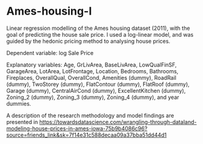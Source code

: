 # Ames-housing-I
Linear regression modelling of the Ames housing dataset (2011), with the goal of predicting the house sale price. I used a log-linear model, and was guided by the hedonic pricing method to analysing house prices.

Dependent variable: log Sale Price

Explanatory variables: Age, GrLivArea, BaseLivArea, LowQualFinSF, GarageArea, LotArea, LotFrontage, Location, Bedrooms, Bathrooms, Fireplaces, OverallQual, OverallCond, Amenities (dummy), RoadRail (dummy), TwoStorey (dummy), FlatContour (dummy), FlatRoof (dummy), Garage (dummy), CentralAirCond (dummy), ExcellentKitchen (dummy), Zoning_2 (dummy), Zoning_3 (dummy), Zoning_4 (dummy), and year dummies.

A description of the research methodology and model findings are presented in https://towardsdatascience.com/wrangling-through-dataland-modeling-house-prices-in-ames-iowa-75b9b4086c96?source=friends_link&sk=7f14e31c588decaa09a37bba51dd44d1
